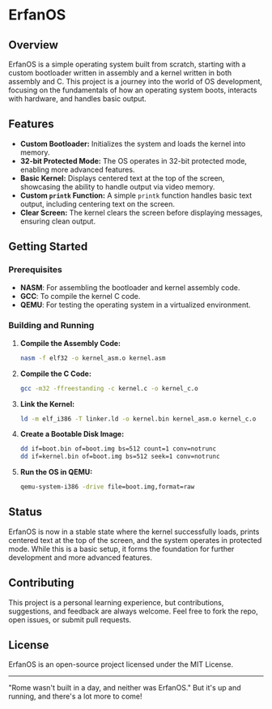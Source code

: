 
# ErfanOS

## Overview

ErfanOS is a simple operating system built from scratch, starting with a custom bootloader written in assembly and a kernel written in both assembly and C. This project is a journey into the world of OS development, focusing on the fundamentals of how an operating system boots, interacts with hardware, and handles basic output.

## Features

- **Custom Bootloader:** Initializes the system and loads the kernel into memory.
- **32-bit Protected Mode:** The OS operates in 32-bit protected mode, enabling more advanced features.
- **Basic Kernel:** Displays centered text at the top of the screen, showcasing the ability to handle output via video memory.
- **Custom `printk` Function:** A simple `printk` function handles basic text output, including centering text on the screen.
- **Clear Screen:** The kernel clears the screen before displaying messages, ensuring clean output.

## Getting Started

### Prerequisites

- **NASM**: For assembling the bootloader and kernel assembly code.
- **GCC**: To compile the kernel C code.
- **QEMU**: For testing the operating system in a virtualized environment.

### Building and Running

1. **Compile the Assembly Code:**
   ```bash
   nasm -f elf32 -o kernel_asm.o kernel.asm
   ```
2. **Compile the C Code:**
   ```bash
   gcc -m32 -ffreestanding -c kernel.c -o kernel_c.o
   ```
3. **Link the Kernel:**
   ```bash
   ld -m elf_i386 -T linker.ld -o kernel.bin kernel_asm.o kernel_c.o
   ```
4. **Create a Bootable Disk Image:**
   ```bash
   dd if=boot.bin of=boot.img bs=512 count=1 conv=notrunc
   dd if=kernel.bin of=boot.img bs=512 seek=1 conv=notrunc
   ```
5. **Run the OS in QEMU:**
   ```bash
   qemu-system-i386 -drive file=boot.img,format=raw
   ```

## Status

ErfanOS is now in a stable state where the kernel successfully loads, prints centered text at the top of the screen, and the system operates in protected mode. While this is a basic setup, it forms the foundation for further development and more advanced features.

## Contributing

This project is a personal learning experience, but contributions, suggestions, and feedback are always welcome. Feel free to fork the repo, open issues, or submit pull requests.

## License

ErfanOS is an open-source project licensed under the MIT License.

---

"Rome wasn't built in a day, and neither was ErfanOS." But it's up and running, and there's a lot more to come!
